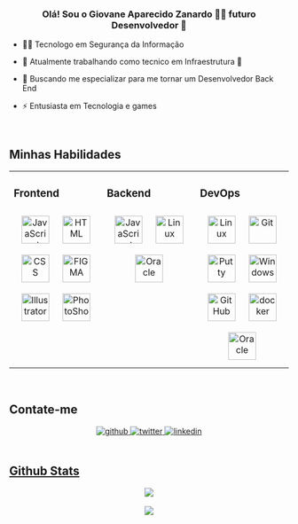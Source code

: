### <div align="center">Olá! Sou o Giovane Aparecido Zanardo 👨‍💻 futuro Desenvolvedor 🚀</div>  

- 👨‍🎓 Tecnologo em Segurança da Informação

- 🔭 Atualmente trabalhando como tecnico em Infraestrutura 🏥

- 🌱 Buscando me especializar para me tornar um Desenvolvedor Back End

- ⚡ Entusiasta em Tecnologia e games

<br/>  

## Minhas Habilidades
<table><tr><td valign="top" width="33%">

### Frontend  
<div align="center">
<img style="margin: 10px" src="https://profilinator.rishav.dev/skills-assets/javascript-original.svg" alt="JavaScript" height="50" />
<img style="margin: 10px" src="https://cdn.jsdelivr.net/gh/devicons/devicon/icons/html5/html5-original-wordmark.svg" alt="HTML" height="50" />
<img style="margin: 10px" src="https://cdn.jsdelivr.net/gh/devicons/devicon/icons/css3/css3-original-wordmark.svg" alt="CSS" height="50" />
<img style="margin: 10px" src="https://cdn.jsdelivr.net/gh/devicons/devicon/icons/figma/figma-original.svg" alt="FIGMA" height="50" />
<img style="margin: 10px" src="https://profilinator.rishav.dev/skills-assets/adobe_illustrator-icon.svg" alt="Illustrator" height="50" /> 
<img style="margin: 10px" src="https://cdn.jsdelivr.net/gh/devicons/devicon/icons/photoshop/photoshop-plain.svg" alt="PhotoShop" height="50" />
       
</div></td><td valign="top" width="33%">

### Backend  
<div align="center">  
<img style="margin: 10px" src="https://profilinator.rishav.dev/skills-assets/javascript-original.svg" alt="JavaScript" height="50" />  
<img style="margin: 10px" src="https://profilinator.rishav.dev/skills-assets/linux-original.svg" alt="Linux" height="50" />   
<img style="margin: 10px" src="https://cdn.jsdelivr.net/gh/devicons/devicon/icons/oracle/oracle-original.svg" alt="Oracle" height="50" /> 
</div></td><td valign="top" width="33%">

### DevOps  
<div align="center">  
<img style="margin: 10px" src="https://profilinator.rishav.dev/skills-assets/linux-original.svg" alt="Linux" height="50" />  
<img style="margin: 10px" src="https://profilinator.rishav.dev/skills-assets/git-scm-icon.svg" alt="Git" height="50" /> 
<img style="margin: 10px" src="https://cdn.jsdelivr.net/gh/devicons/devicon/icons/putty/putty-original.svg" alt="Putty" height="50" />
<img style="margin: 10px" src="https://cdn.jsdelivr.net/gh/devicons/devicon/icons/windows8/windows8-original.svg" alt="Windows" height="50" />
<img style="margin: 10px" src="https://cdn.jsdelivr.net/gh/devicons/devicon/icons/github/github-original.svg" alt="GitHub" height="50" />
<img style="margin: 10px" src="https://cdn.jsdelivr.net/gh/devicons/devicon/icons/docker/docker-original-wordmark.svg" alt="docker" height="50" />
<img style="margin: 10px" src="https://cdn.jsdelivr.net/gh/devicons/devicon/icons/oracle/oracle-original.svg" alt="Oracle" height="50" />
   
</div></td></tr></table>  

<br/>  

## Contate-me  
<div align="center">
<a href="https://github.com/giovanezanardo0" target="_blank">
<img src=https://img.shields.io/badge/github-%2324292e.svg?&style=for-the-badge&logo=github&logoColor=white alt=github style="margin-bottom: 5px;" />
</a>
<a href="https://twitter.com/gzanardotech" target="_blank">
<img src=https://img.shields.io/badge/twitter-%2300acee.svg?&style=for-the-badge&logo=twitter&logoColor=white alt=twitter style="margin-bottom: 5px;" />
</a>
<a href="https://linkedin.com/in/giovanezanardo" target="_blank">
<img src=https://img.shields.io/badge/linkedin-%231E77B5.svg?&style=for-the-badge&logo=linkedin&logoColor=white alt=linkedin style="margin-bottom: 5px;" />
</div>  
 
<br/>  

## Github Stats  
<div align="center"><img src="https://github-readme-stats.vercel.app/api?username=giovanezanardo0&show_icons=true&count_private=true" align="center" /></div>  




<br/>  

<div align="center">
<img src="https://komarev.com/ghpvc/?username=giovanezanardo0&&style=flat-square" align="center" />
</div>  

<br />
<!--
---- 
<div align="center">Generated using <a href="https://profilinator.rishav.dev/" target="_blank">Github Profilinator</a></div>  -->
